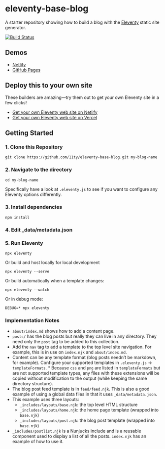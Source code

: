# eleventy-base-blog

A starter repository showing how to build a blog with the [Eleventy](https://github.com/11ty/eleventy) static site generator.

[![Build Status](https://travis-ci.org/11ty/eleventy-base-blog.svg?branch=master)](https://travis-ci.org/11ty/eleventy-base-blog)

## Demos

-   [Netlify](https://eleventy-base-blog.netlify.com/)
-   [GitHub Pages](https://11ty.github.io/eleventy-base-blog/)

## Deploy this to your own site

These builders are amazing—try them out to get your own Eleventy site in a few clicks!

-   [Get your own Eleventy web site on Netlify](https://app.netlify.com/start/deploy?repository=https://github.com/11ty/eleventy-base-blog)
-   [Get your own Eleventy web site on Vercel](https://vercel.com/import/project?template=11ty%2Feleventy-base-blog)

## Getting Started

### 1. Clone this Repository

```
git clone https://github.com/11ty/eleventy-base-blog.git my-blog-name
```

### 2. Navigate to the directory

```
cd my-blog-name
```

Specifically have a look at `.eleventy.js` to see if you want to configure any Eleventy options differently.

### 3. Install dependencies

```
npm install
```

### 4. Edit \_data/metadata.json

### 5. Run Eleventy

```
npx eleventy
```

Or build and host locally for local development

```
npx eleventy --serve
```

Or build automatically when a template changes:

```
npx eleventy --watch
```

Or in debug mode:

```
DEBUG=* npx eleventy
```

### Implementation Notes

-   `about/index.md` shows how to add a content page.
-   `posts/` has the blog posts but really they can live in any directory. They need only the `post` tag to be added to this collection.
-   Add the `nav` tag to add a template to the top level site navigation. For example, this is in use on `index.njk` and `about/index.md`.
-   Content can be any template format (blog posts needn’t be markdown, for example). Configure your supported templates in `.eleventy.js` -> `templateFormats`. \* Because `css` and `png` are listed in `templateFormats` but are not supported template types, any files with these extensions will be copied without modification to the output (while keeping the same directory structure).
-   The blog post feed template is in `feed/feed.njk`. This is also a good example of using a global data files in that it uses `_data/metadata.json`.
-   This example uses three layouts:
    -   `_includes/layouts/base.njk`: the top level HTML structure
    -   `_includes/layouts/home.njk`: the home page template (wrapped into `base.njk`)
    -   `_includes/layouts/post.njk`: the blog post template (wrapped into `base.njk`)
-   `_includes/postlist.njk` is a Nunjucks include and is a reusable component used to display a list of all the posts. `index.njk` has an example of how to use it.
